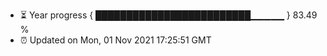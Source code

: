 - ⏳ Year progress { █████████████████████████▁▁▁▁▁ } 83.49 %
- ⏰ Updated on Mon, 01 Nov 2021 17:25:51 GMT

